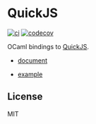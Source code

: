 # QuickJS

[![ci](https://github.com/dhcmrlchtdj/ocaml-quickjs/workflows/ci/badge.svg)](https://github.com/dhcmrlchtdj/ocaml-quickjs/actions?query=workflow%3Aci)
[![codecov](https://codecov.io/gh/dhcmrlchtdj/ocaml-quickjs/branch/master/graph/badge.svg)](https://codecov.io/gh/dhcmrlchtdj/ocaml-quickjs)

OCaml bindings to [QuickJS](https://bellard.org/quickjs/quickjs.html).

- [document](https://dhcmrlchtdj.github.io/ocaml-quickjs/index.html)

- [example](https://github.com/dhcmrlchtdj/ocaml-quickjs/blob/master/example)

## License

MIT
